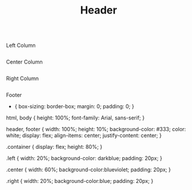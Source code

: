 <!DOCTYPE html>
<html lang="en">
<head>
  <meta charset="UTF-8">
  <title>3 Column Layout</title>
  <link rel="stylesheet" href="style.css">
</head>
<body>

  <header>
    <h1>Header</h1>
  </header>

  <div class="container">
    <div class="column left">
      <p>Left Column</p>
    </div>
    <div class="column center">
      <p>Center Column</p>
    </div>
    <div class="column right">
      <p>Right Column</p>
    </div>
  </div>

  <footer>
    <p>Footer</p>
  </footer>

</body>
</html>


* {
  box-sizing: border-box;
  margin: 0;
  padding: 0;
}

html, body {
  height: 100%;
  font-family: Arial, sans-serif;
}


header, footer {
  width: 100%;
  height: 10%;
  background-color: #333;
  color: white;
  display: flex;
  align-items: center;
  justify-content: center;
}


.container {
  display: flex;
  height: 80%; 
}


.left {
  width: 20%;
  background-color: darkblue;
  padding: 20px;
}


.center {
  width: 60%;
  background-color:blueviolet;
  padding: 20px;
}


.right {
  width: 20%;
  background-color:blue;
  padding: 20px;
}
